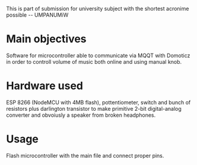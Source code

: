 This is part of submission for university subject with the shortest acronime possible -- UMPANUMiW

# Main objectives
Software for microcontroller able to communicate via MQQT with Domoticz in order to controll volume of music both online and using manual knob.

# Hardware used
ESP 8266 (NodeMCU with 4MB flash), pottentiometer, switch and bunch of resistors plus darlington transistor to make primitive 2-bit digital-analog converter and obvoiusly a speaker from broken headphones.

# Usage
Flash microcontroller with the main file and connect proper pins.

